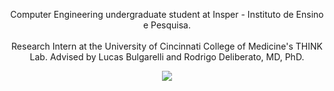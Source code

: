 <p align="center">
  Computer Engineering undergraduate student at Insper - Instituto de Ensino e Pesquisa.<br><br>
  Research Intern at the University of Cincinnati College of Medicine's THINK Lab. Advised by Lucas Bulgarelli and Rodrigo Deliberato, MD, PhD.
</p>


<p align="center">
  <img src="https://github-readme-stats.vercel.app/api/top-langs/?username=victorlga&theme=blue-green" />
</p>
